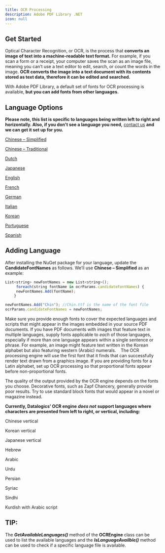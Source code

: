 ```yaml
---
title: OCR Processing
description: Adobe PDF Library .NET
icon: null
---
```


## Get Started

Optical Character Recognition, or OCR, is the process that **converts an image of text into a machine-readable text format.** For example, if you scan a form or a receipt, your computer saves the scan as an image file, meaning you can’t use a text editor to edit, search, or count the words in the image. **OCR converts the image into a text document with its contents stored as text data, therefore it can be edited and searched.** 

With Adobe PDF Library, a default set of fonts for OCR processing is available, **but you can add fonts from other languages.**

## Language Options

**Please note, this list is specific to languages being written left to right and horizontally. Also, if you don't see a language you need,** [contact us](https://www.datalogics.com/datalogics-contact-us) **and we can get it set up for you.**

[Chinese – Simplified](https://www.nuget.org/packages/APDFL.OCR.Data.ChineseSimplified)

[Chinese – Traditional](https://www.nuget.org/packages/APDFL.OCR.Data.ChineseTraditional)

[Dutch](https://www.nuget.org/packages/APDFL.OCR.Data.Dutch)

[Japanese](https://www.nuget.org/packages/APDFL.OCR.Data.Japanese)

[English](https://www.nuget.org/packages/APDFL.OCR.Data.English)

[French](https://www.nuget.org/packages/APDFL.OCR.Data.French)

[German](https://www.nuget.org/packages/APDFL.OCR.Data.German)

[Italian](https://www.nuget.org/packages/APDFL.OCR.Data.Italian)

[Korean](https://www.nuget.org/packages/APDFL.OCR.Data.Korean)

[Portuguese](https://www.nuget.org/packages/APDFL.OCR.Data.Portuguese)

[Spanish](https://www.nuget.org/packages/APDFL.OCR.Data.Spanish)

## Adding Language

After installing the NuGet package for your language, update the **CandidateFontNames** as follows. We’ll use **Chinese – Simplified** as an example: 

```js
List<string> newFontNames = new List<string>();  
     foreach(string fontName in ocrParams.candidateFontNames) {  
     newFontNames.Add(fontName);  
    }  

newFontNames.Add("Chin"); //Chin.ttf is the name of the font file  
ocrParams.candidateFontNames = newFontNames;
```

Make sure you provide enough fonts to cover the expected languages and scripts that might appear in the images embedded in your source PDF documents. If you have PDF documents with images that feature text in multiple languages, supply fonts applicable to *each* of those languages, especially if more than one language appears within a single sentence or phrase. For example, an image might feature text written in the Korean alphabet but also featuring western (Arabic) numerals.    The OCR processing engine will use the first font that it finds that can successfully render text drawn from a graphics image. If you are providing fonts for a Latin alphabet, set up OCR processing so that proportional fonts appear before non-proportional fonts.   

The quality of the output provided by the OCR engine depends on the fonts you choose. Decorative fonts, such as Zapf Chancery, generally provide poor results. Try to use standard block fonts that would appear in a novel or magazine instead.   

**Currently, Datalogics’ OCR engine** ***does not*** **support languages where characters are presented from left to right, or vertical, including:**  

Chinese vertical

Korean vertical 

Japanese vertical

Hebrew 

Arabic 

Urdu 

Persian 

Syriac 

Sindhi 

Kurdish with Arabic script 

## TIP:

The ***GetAvailableLanguages()*** method of the **OCREngine** class can be used to list the available languages and the ***IsLanguageAvailble()*** method can be used to check if a specific language file is available.
